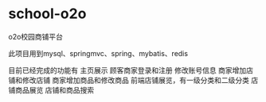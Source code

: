 # school-o2o
o2o校园商铺平台

此项目用到mysql、springmvc、spring、mybatis、redis

目前已经完成的功能有
主页展示
顾客商家登录和注册
修改账号信息
商家增加店铺和修改店铺
商家增加商品和修改商品
前端店铺展览，有一级分类和二级分类
店铺商品展览
店铺和商品搜索


